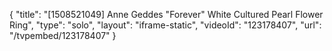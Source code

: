{
    "title": "[1508521049] Anne Geddes \"Forever\" White Cultured Pearl Flower Ring",
    "type": "solo",
    "layout": "iframe-static",
    "videoId": "123178407",
    "url": "\/tvpembed\/123178407"
}